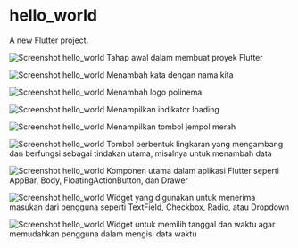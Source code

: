 # hello_world

A new Flutter project.

![Screenshot hello_world](images/1.jpeg)
Tahap awal dalam membuat proyek Flutter

![Screenshot hello_world](images/2.jpg)
Menambah kata dengan nama kita

![Screenshot hello_world](images/3.jpg)
Menambah logo polinema

![Screenshot hello_world](images/4.jpg)
Menampilkan indikator loading

![Screenshot hello_world](images/5.jpg)
Menampilkan tombol jempol merah

![Screenshot hello_world](images/6.jpg)
Tombol berbentuk lingkaran yang mengambang dan berfungsi sebagai tindakan utama, misalnya untuk menambah data

![Screenshot hello_world](images/7.jpg)
Komponen utama dalam aplikasi Flutter seperti AppBar, Body, FloatingActionButton, dan Drawer

![Screenshot hello_world](images/8.jpg)
Widget yang digunakan untuk menerima masukan dari pengguna seperti TextField, Checkbox, Radio, atau Dropdown

![Screenshot hello_world](images/9.jpg)
Widget untuk memilih tanggal dan waktu agar memudahkan pengguna dalam mengisi data waktu